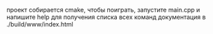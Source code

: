 
проект собирается cmake, 
чтобы поиграть, запустите main.cpp и напишите help для получения списка всех команд
документация в ./build/www/index.html

